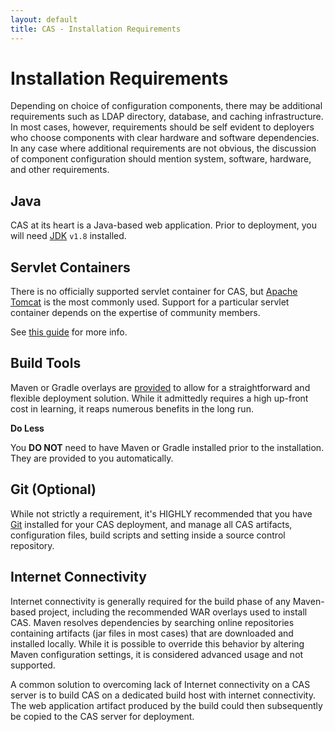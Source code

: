 ```yaml
---
layout: default
title: CAS - Installation Requirements
---
```


# Installation Requirements

Depending on choice of configuration components, there may be additional requirements such as LDAP directory,
database, and caching infrastructure. In most cases, however, requirements should be self evident to deployers who
choose components with clear hardware and software dependencies. In any case where additional requirements are
not obvious, the discussion of component configuration should mention system, software, hardware, and other
requirements.

## Java

CAS at its heart is a Java-based web application. Prior to deployment, you will need [JDK](http://www.oracle.com/technetwork/java/javase/downloads/index.html) `v1.8` installed.

## Servlet Containers

There is no officially supported servlet container for CAS, but [Apache Tomcat](http://tomcat.apache.org/) is the most
commonly used. Support for a particular servlet container depends on the expertise of community members.

See [this guide](../installation/Configuring-Servlet-Container.html) for more info.

## Build Tools

Maven or Gradle overlays are [provided](../installation/Maven-Overlay-Installation.html) to allow for a straightforward and flexible 
deployment solution. While it admittedly requires a high up-front cost in learning, it reaps numerous
benefits in the long run. 

<div class="alert alert-info"><strong>Do Less</strong><p>
You <b>DO NOT</b> need to have Maven or Gradle installed prior to the installation. They are provided to you automatically.
</p></div>

## Git (Optional)

While not strictly a requirement, it's HIGHLY recommended that you have [Git](https://git-scm.com/downloads) installed for your CAS deployment,
and manage all CAS artifacts, configuration files, build scripts and setting inside a source control repository.

## Internet Connectivity

Internet connectivity is generally required for the build phase of any Maven-based project, including the recommended
WAR overlays used to install CAS. Maven resolves dependencies by searching online repositories containing
artifacts (jar files in most cases) that are downloaded and installed locally. While it is possible to override this
behavior by altering Maven configuration settings, it is considered advanced usage and not supported.

A common solution to overcoming lack of Internet connectivity on a CAS server is to build CAS on a dedicated build
host with internet connectivity. The web application artifact produced by the build could then subsequently be copied to the CAS server
for deployment.
